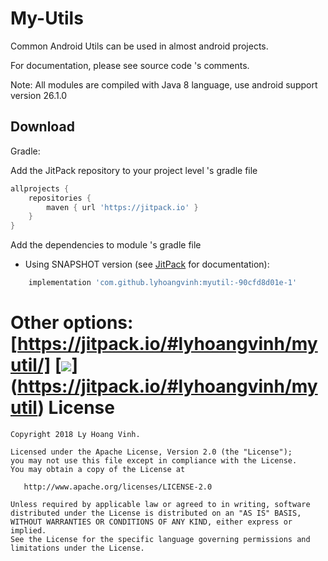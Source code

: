 My-Utils
========

Common Android Utils can be used in almost android projects.

For documentation, please see source code 's comments.

Note: All modules are compiled with Java 8 language, use android support version 26.1.0

Download
--------

Gradle:

Add the JitPack repository to your project level 's gradle file

```groovy
allprojects {
    repositories {
        maven { url 'https://jitpack.io' }
    }
}
```
  
Add the dependencies to module 's gradle file

* Using SNAPSHOT version (see [JitPack][2] for documentation):
```groovy
    implementation 'com.github.lyhoangvinh:myutil:-90cfd8d01e-1'
```

Other options: [https://jitpack.io/#lyhoangvinh/myutil/]
[![](https://jitpack.io/v/lyhoangvinh/myutil.svg)]
(https://jitpack.io/#lyhoangvinh/myutil)
License
=======

    Copyright 2018 Ly Hoang Vinh.

    Licensed under the Apache License, Version 2.0 (the "License");
    you may not use this file except in compliance with the License.
    You may obtain a copy of the License at

       http://www.apache.org/licenses/LICENSE-2.0

    Unless required by applicable law or agreed to in writing, software
    distributed under the License is distributed on an "AS IS" BASIS,
    WITHOUT WARRANTIES OR CONDITIONS OF ANY KIND, either express or implied.
    See the License for the specific language governing permissions and
    limitations under the License.

[1]: https://github.com/lyhoangvinh/myutils/
[2]: https://jitpack.io/docs/#snapshots
[3]: https://jitpack.io/#lyhoangvinh/myutils

